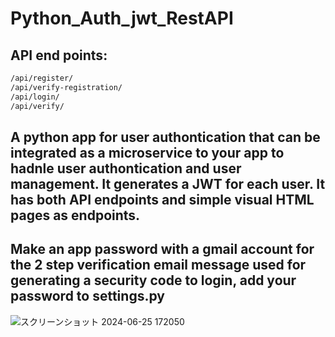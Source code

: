 ﻿# Python_Auth_jwt_RestAPI
## API end points: 
```bash
/api/register/ 
/api/verify-registration/ 
/api/login/ 
/api/verify/
```
## A python app for user authontication that can be integrated as a microservice to your app to hadnle user authontication and user management. It generates a JWT for each user. It has both API endpoints and simple visual HTML pages as endpoints.

## Make an app password with a gmail account for the 2 step verification email message used for generating a security code to login, add your password to settings.py
![スクリーンショット 2024-06-25 172050](https://github.com/RedKarim/KANJI-quiz-for-international-students-in-Japan/assets/156578327/b584aee7-da80-4e9e-a8ed-3c3f2b877140)

